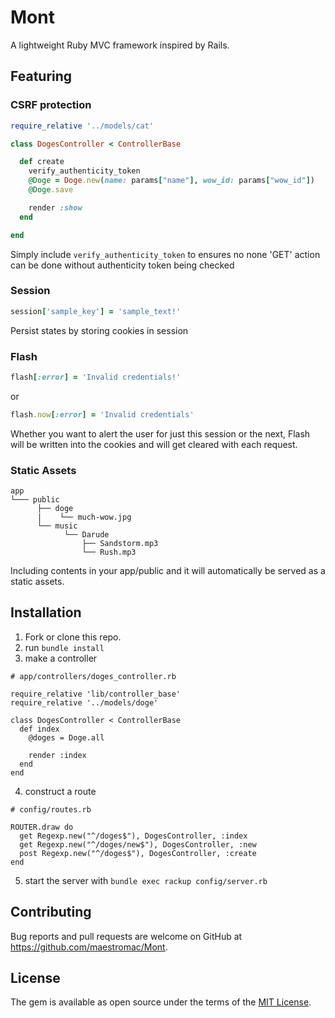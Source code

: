 # Mont

A lightweight Ruby MVC framework inspired by Rails.

## Featuring

### CSRF protection

```Ruby
require_relative '../models/cat'

class DogesController < ControllerBase

  def create
    verify_authenticity_token
    @Doge = Doge.new(name: params["name"], wow_id: params["wow_id"])
    @Doge.save

    render :show
  end

end
```
Simply include  ```verify_authenticity_token``` to ensures no none 'GET' action can be done without authenticity token being checked

### Session

```Ruby
session['sample_key'] = 'sample_text!'
```
Persist states by storing cookies in session

### Flash

```Ruby
flash[:error] = 'Invalid credentials!'
```
or
```Ruby
flash.now[:error] = 'Invalid credentials'
```

Whether you want to alert the user for just this session or the next, Flash will be written into the cookies and will get cleared with each request.

### Static Assets

```
app
└─── public
      ├── doge
      |    └── much-wow.jpg
      └── music
            └── Darude
                ├── Sandstorm.mp3
                └── Rush.mp3
```
Including contents in your app/public and it will automatically be served as a static assets.


## Installation

1. Fork or clone this repo.
2. run ```bundle install```
3. make a controller

  ```
  # app/controllers/doges_controller.rb

  require_relative 'lib/controller_base'
  require_relative '../models/doge'

  class DogesController < ControllerBase
    def index
      @doges = Doge.all

      render :index
    end
  end
  ```
4. construct a route

  ```
  # config/routes.rb

  ROUTER.draw do
    get Regexp.new("^/doges$"), DogesController, :index
    get Regexp.new("^/doges/new$"), DogesController, :new
    post Regexp.new("^/doges$"), DogesController, :create
  end
  ```
5. start the server with ```bundle exec rackup config/server.rb```

## Contributing

Bug reports and pull requests are welcome on GitHub at https://github.com/maestromac/Mont.


## License

The gem is available as open source under the terms of the [MIT License](http://opensource.org/licenses/MIT).
